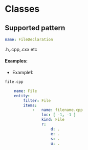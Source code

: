 # Classes

## Supported pattern
```yaml
name: FileDeclaration
```
.h,.cpp,.cxx etc

#### Examples: 

- Example1:
```cpp
file.cpp
```
```yaml
    name: File
    entity:
        filter: File
        items:
            -   name: filename.cpp
                loc: [ -1, -1 ]
                kind: File
                r:
                    d: .
                    e: .
                    s: .
                    u: .
```